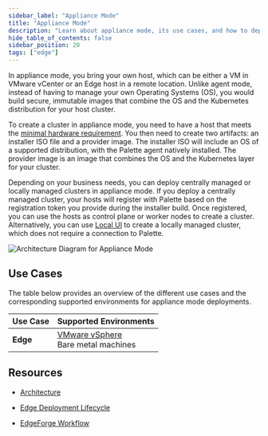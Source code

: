 ```yaml
---
sidebar_label: "Appliance Mode"
title: "Appliance Mode"
description: "Learn about appliance mode, its use cases, and how to deploy a cluster in appliance mode. "
hide_table_of_contents: false
sidebar_position: 20
tags: ["edge"]
---
```


In appliance mode, you bring your own host, which can be either a VM in VMware vCenter or an Edge host in a remote
location. Unlike agent mode, instead of having to manage your own Operating Systems (OS), you would build secure,
immutable images that combine the OS and the Kubernetes distribution for your host cluster.

To create a cluster in appliance mode, you need to have a host that meets the
[minimal hardware requirement](../../clusters/edge/architecture/architecture.md#minimum-device-requirements). You then
need to create two artifacts: an installer ISO file and a provider image. The installer ISO will include an OS of a
supported distribution, with the Palette agent natively installed. The provider image is an image that combines the OS
and the Kubernetes layer for your cluster.

Depending on your business needs, you can deploy centrally managed or locally managed clusters in appliance mode. If you
deploy a centrally managed cluster, your hosts will register with Palette based on the registration token you provide
during the installer build. Once registered, you can use the hosts as control plane or worker nodes to create a cluster.
Alternatively, you can use [Local UI](../../clusters/edge/local-ui/local-ui.md) to create a locally managed cluster,
which does not require a connection to Palette.

![Architecture Diagram for Appliance Mode](/deployment-modes_appliance-mode.webp)

## Use Cases

The table below provides an overview of the different use cases and the corresponding supported environments for
appliance mode deployments.

| Use Case | Supported Environments                                                                                                  |
| -------- | ----------------------------------------------------------------------------------------------------------------------- |
| **Edge** | [VMware vSphere](../../clusters/edge/site-deployment/virtual-deployment/virtual-deployment.md)<br />Bare metal machines |

## Resources

- [Architecture](../../clusters/edge/architecture/architecture.md)

- [Edge Deployment Lifecycle](../../clusters/edge/edge-native-lifecycle.md)

- [EdgeForge Workflow](../../clusters/edge/edgeforge-workflow/edgeforge-workflow.md)
